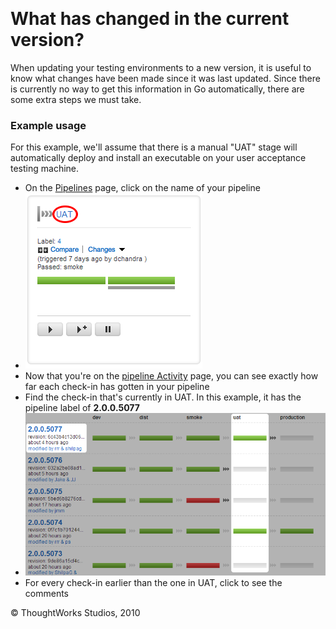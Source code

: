 
 

What has changed in the current version?
========================================

When updating your testing environments to a new version, it is useful
to know what changes have been made since it was last updated. Since
there is currently no way to get this information in Go automatically,
there are some extra steps we must take.

### Example usage

For this example, we'll assume that there is a manual "UAT" stage will
automatically deploy and install an executable on your user acceptance
testing machine.

-   On the [Pipelines](../navigations/Pipelines_Dashboard_page.html) page, click on the
    name of your pipeline
-   ![](../resources/images/cruise/tester/what_has_changed/1_click_pipeline_name.png)
-   Now that you're on the [pipeline
    Activity](../navigations/pipeline_activity_page.html) page, you can see exactly how
    far each check-in has gotten in your pipeline
-   Find the check-in that's currently in UAT. In this example, it has
    the pipeline label of **2.0.0.5077**
-   ![](../resources/images/cruise/tester/what_has_changed/2_find_in_uat.png)
-   For every check-in earlier than the one in UAT, click to see the
    comments





© ThoughtWorks Studios, 2010


